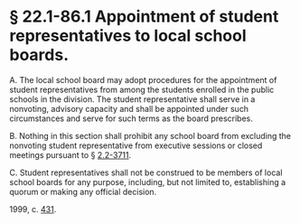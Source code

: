 # § 22.1-86.1 Appointment of student representatives to local school boards.

<p>A. The local school board may adopt procedures for the appointment of student representatives from among the students enrolled in the public schools in the division. The student representative shall serve in a nonvoting, advisory capacity and shall be appointed under such circumstances and serve for such terms as the board prescribes.</p><p>B. Nothing in this section shall prohibit any school board from excluding the nonvoting student representative from executive sessions or closed meetings pursuant to § <a href='http://law.lis.virginia.gov/vacode/2.2-3711/'>2.2-3711</a>.</p><p>C. Student representatives shall not be construed to be members of local school boards for any purpose, including, but not limited to, establishing a quorum or making any official decision.</p><p>1999, c. <a href='http://lis.virginia.gov/cgi-bin/legp604.exe?991+ful+CHAP0431'>431</a>.</p>